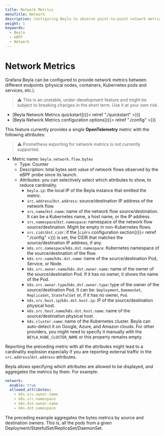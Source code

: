 ```yaml
---
title: Network Metrics
menuTitle: Network
description: Configuring Beyla to observe point-to-point network metrics.
weight: 1
keywords:
  - Beyla
  - eBPF
  - Network
---
```


# Network Metrics

Grafana Beyla can be configured to provide network metrics between different endpoints (physical nodes,
containers, Kubernetes pods and services, etc.).

> ⚠️ This is an unstable, under-development feature and might be subject to breaking changes in
> the short term. Use it at your own risk.

- [Beyla Network Metrics quickstart]({{< relref "./quickstart" >}})
- [Beyla Network Metrics configuration options]({{< relref "./config" >}})

This feature currently provides a single **OpenTelemetry** metric with the following attributes:

> ⚠️ Prometheus exporting for network metrics is not currently supported.

* Metric name: `beyla.network.flow.bytes`
  * Type: Counter
  * Description: total bytes sent value of network flows observed by the eBPF probe since its launch.
  * Attributes: you can selectively select which attributes to show, to reduce cardinality.
    * `beyla.ip`: the local IP of the Beyla instance that emitted the metric.
    * `src.address`/`dst.address`: source/destination IP address of the network flow.
    * `src.name`/`dst.name`: name of the network flow source/destination. It can be a Kubernetes name, a host name, or the IP address.
    * `src.namespace`/`dst.namespace`: namespace of the network flow source/destination. Might be empty in non-Kubernetes flows.
    * `src.cidr`/`dst.cidr`: if the [`cidrs` configuration section]({{< relref "./config" >}}) is set, the CIDR
      that matches the source/destination IP address, if any.
    * `k8s.src.namespace`/`k8s.dst.namespace`: Kubernetes namespace of the source/destination of the flow.
    * `k8s.src.name`/`k8s.dst.name`: name of the source/destination Pod, Service, or Node.
    * `k8s.src.owner.name`/`k8s.dst.owner.name`: name of the owner of the source/destination Pod. If it has no owner,
      it shows the name of the Pod.
    * `k8s.src.owner.type`/`k8s.dst.owner.type`: type of the owner of the source/destination Pod.
      It can be: `Deployment`, `DaemonSet`, `ReplicaSet`, `StatefulSet` or, if it has no owner, `Pod`.
    * `k8s.src.host.ip`/`k8s.dst.host.ip`: IP of the source/destination physical host.
    * `k8s.src.host.name`/`k8s.dst.host.name`: name of the source/destination physical host.
    * `k8s.cluster.name`: name of the Kubernetes cluster. Beyla can auto-detect it on Google, Azure, and
      Amazon clouds. For other providers, you might need to specify it manually with the `BEYLA_KUBE_CLUSTER_NAME`
      or this property remains empty.

Reporting the preceding metric with all the attributes might lead to a cardinality explosion
especially if you are reporting external traffic in the `src.address`/`dst.address` attributes.

Beyla allows specifying which attributes are allowed to be displayed, and aggregates
the metrics by them. For example:

```yaml
network:
  enable: true
  allowed_attributes:
    - k8s.src.owner.name
    - k8s.src.namespace
    - k8s.dst.owner.name
    - k8s.dst.namespace
```

The preceding example aggregates the bytes metrics by source and destination owners. This is, all the
pods from a given Deployment/StatefulSet/ReplicaSet/DaemonSet.